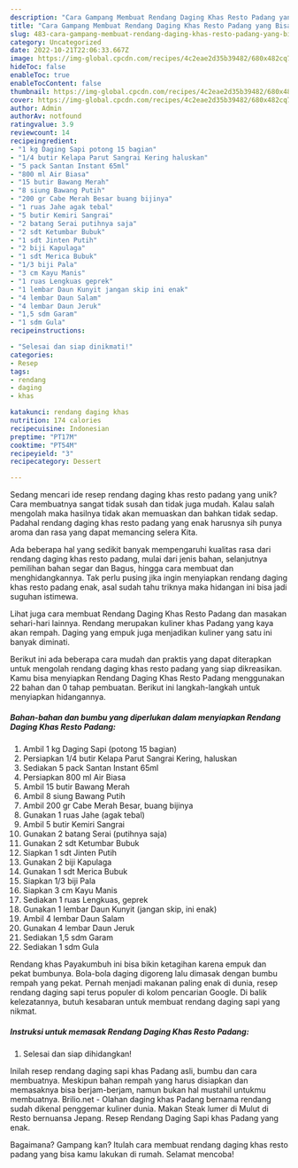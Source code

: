 ```yaml
---
description: "Cara Gampang Membuat Rendang Daging Khas Resto Padang yang Bisa Manjain Lidah"
title: "Cara Gampang Membuat Rendang Daging Khas Resto Padang yang Bisa Manjain Lidah"
slug: 483-cara-gampang-membuat-rendang-daging-khas-resto-padang-yang-bisa-manjain-lidah
category: Uncategorized
date: 2022-10-21T22:06:33.667Z
image: https://img-global.cpcdn.com/recipes/4c2eae2d35b39482/680x482cq70/rendang-daging-khas-resto-padang-foto-resep-utama.jpg
hideToc: false
enableToc: true
enableTocContent: false
thumbnail: https://img-global.cpcdn.com/recipes/4c2eae2d35b39482/680x482cq70/rendang-daging-khas-resto-padang-foto-resep-utama.jpg
cover: https://img-global.cpcdn.com/recipes/4c2eae2d35b39482/680x482cq70/rendang-daging-khas-resto-padang-foto-resep-utama.jpg
author: Admin
authorAv: notfound
ratingvalue: 3.9
reviewcount: 14
recipeingredient:
- "1 kg Daging Sapi potong 15 bagian"
- "1/4 butir Kelapa Parut Sangrai Kering haluskan"
- "5 pack Santan Instant 65ml"
- "800 ml Air Biasa"
- "15 butir Bawang Merah"
- "8 siung Bawang Putih"
- "200 gr Cabe Merah Besar buang bijinya"
- "1 ruas Jahe agak tebal"
- "5 butir Kemiri Sangrai"
- "2 batang Serai putihnya saja"
- "2 sdt Ketumbar Bubuk"
- "1 sdt Jinten Putih"
- "2 biji Kapulaga"
- "1 sdt Merica Bubuk"
- "1/3 biji Pala"
- "3 cm Kayu Manis"
- "1 ruas Lengkuas geprek"
- "1 lembar Daun Kunyit jangan skip ini enak"
- "4 lembar Daun Salam"
- "4 lembar Daun Jeruk"
- "1,5 sdm Garam"
- "1 sdm Gula"
recipeinstructions:

- "Selesai dan siap dinikmati!"
categories:
- Resep
tags:
- rendang
- daging
- khas

katakunci: rendang daging khas 
nutrition: 174 calories
recipecuisine: Indonesian
preptime: "PT17M"
cooktime: "PT54M"
recipeyield: "3"
recipecategory: Dessert

---
```





Sedang mencari ide resep rendang daging khas resto padang yang unik? Cara membuatnya sangat tidak susah dan tidak juga mudah. Kalau salah mengolah maka hasilnya tidak akan memuaskan dan bahkan tidak sedap. Padahal rendang daging khas resto padang yang enak harusnya sih punya aroma dan rasa yang dapat memancing selera Kita.





Ada beberapa hal yang sedikit banyak mempengaruhi kualitas rasa dari rendang daging khas resto padang, mulai dari jenis bahan, selanjutnya pemilihan bahan segar dan Bagus, hingga cara membuat dan menghidangkannya. Tak perlu pusing jika ingin menyiapkan rendang daging khas resto padang enak,      asal sudah tahu triknya maka hidangan ini bisa jadi suguhan istimewa.














Lihat juga cara membuat Rendang Daging Khas Resto Padang dan masakan sehari-hari lainnya. Rendang merupakan kuliner khas Padang yang kaya akan rempah. Daging yang empuk juga menjadikan kuliner yang satu ini banyak diminati.






Berikut ini ada beberapa cara mudah dan praktis yang dapat diterapkan untuk mengolah rendang daging khas resto padang yang siap dikreasikan. Kamu bisa menyiapkan Rendang Daging Khas Resto Padang menggunakan 22 bahan dan 0 tahap pembuatan. Berikut ini langkah-langkah untuk menyiapkan hidangannya.

<!--inarticleads1-->

##### Bahan-bahan dan bumbu yang diperlukan dalam menyiapkan Rendang Daging Khas Resto Padang:

1. Ambil 1 kg Daging Sapi (potong 15 bagian)
1. Persiapkan 1/4 butir Kelapa Parut Sangrai Kering, haluskan
1. Sediakan 5 pack Santan Instant 65ml
1. Persiapkan 800 ml Air Biasa
1. Ambil 15 butir Bawang Merah
1. Ambil 8 siung Bawang Putih
1. Ambil 200 gr Cabe Merah Besar, buang bijinya
1. Gunakan 1 ruas Jahe (agak tebal)
1. Ambil 5 butir Kemiri Sangrai
1. Gunakan 2 batang Serai (putihnya saja)
1. Gunakan 2 sdt Ketumbar Bubuk
1. Siapkan 1 sdt Jinten Putih
1. Gunakan 2 biji Kapulaga
1. Gunakan 1 sdt Merica Bubuk
1. Siapkan 1/3 biji Pala
1. Siapkan 3 cm Kayu Manis
1. Sediakan 1 ruas Lengkuas, geprek
1. Gunakan 1 lembar Daun Kunyit (jangan skip, ini enak)
1. Ambil 4 lembar Daun Salam
1. Gunakan 4 lembar Daun Jeruk
1. Sediakan 1,5 sdm Garam
1. Sediakan 1 sdm Gula


Rendang khas Payakumbuh ini bisa bikin ketagihan karena empuk dan pekat bumbunya. Bola-bola daging digoreng lalu dimasak dengan bumbu rempah yang pekat. Pernah menjadi makanan paling enak di dunia, resep rendang daging sapi terus populer di kolom pencarian Google. Di balik kelezatannya, butuh kesabaran untuk membuat rendang daging sapi yang nikmat. 

<!--inarticleads2-->

##### Instruksi untuk memasak Rendang Daging Khas Resto Padang:


1. Selesai dan siap dihidangkan!

Inilah resep rendang daging sapi khas Padang asli, bumbu dan cara membuatnya. Meskipun bahan rempah yang harus disiapkan dan memasaknya bisa berjam-berjam, namun bukan hal mustahil untukmu membuatnya. Brilio.net - Olahan daging khas Padang bernama rendang sudah dikenal penggemar kuliner dunia. Makan Steak lumer di Mulut di Resto bernuansa Jepang. Resep Rendang Daging Sapi khas Padang yang enak. 

Bagaimana? Gampang kan? Itulah cara membuat rendang daging khas resto padang yang bisa kamu lakukan di rumah. Selamat mencoba!
